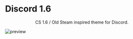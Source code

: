 # Discord 1.6 
<p align="center">CS 1.6 / Old Steam inspired theme for Discord.</p>

![preview](https://github.com/user-attachments/assets/8be3f1ef-971a-4cb7-b70a-4f1e017b8f86)
